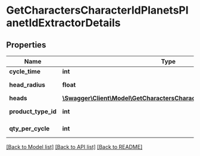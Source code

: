 # GetCharactersCharacterIdPlanetsPlanetIdExtractorDetails

## Properties
Name | Type | Description | Notes
------------ | ------------- | ------------- | -------------
**cycle_time** | **int** | in seconds | 
**head_radius** | **float** | head_radius number | 
**heads** | [**\Swagger\Client\Model\GetCharactersCharacterIdPlanetsPlanetIdHead[]**](GetCharactersCharacterIdPlanetsPlanetIdHead.md) | heads array | 
**product_type_id** | **int** | product_type_id integer | 
**qty_per_cycle** | **int** | qty_per_cycle integer | 

[[Back to Model list]](../README.md#documentation-for-models) [[Back to API list]](../README.md#documentation-for-api-endpoints) [[Back to README]](../README.md)


